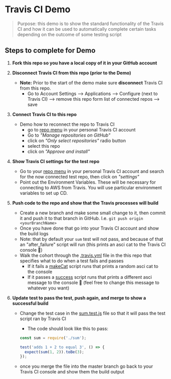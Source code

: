 # Travis CI Demo
> Purpose: this demo is to show the standard functionality of the Travis CI and how it can be used to automatically complete certain tasks depending on the outcome of some testing script
## Steps to complete for Demo
1. __Fork this repo so you have a local copy of it in your GitHub account__

1. __Disconnect Travis CI from this repo (prior to the Demo)__
    - __Note:__ Prior to the start of the demo make sure __disconnect__ Travis CI from this repo.
      - Go to Account Settings --> Applications --> Configure (next to Travis CI) --> remove this repo form list of connected repos --> save

1. __Connect Travis CI to this repo__
    - Demo how to reconnect the repo to Travis CI
      - go to [repo menu](https://www.travis-ci.com/account/repositories) in your personal Travis CI account
      - Go to _"Manage repositories on GitHub"_
      - click on _"Only select repositories"_ radio button
      - select this repo
      - click on _"Approve and install"_

1. __Show Travis CI settings for the test repo__
    - Go to your [repo menu](https://www.travis-ci.com/account/repositories) in your personal Travis CI account and search for the now connected test repo, then click on _"settings"_
    - Point out the Environment Variables.  These will be necessary for connecting to AWS from Travis. You will use particular environment variables to set up CD.

1. __Push code to the repo and show that the Travis processes will build__
    - Create a new branch and make some small change to it, then commit it and push it to that branch in GitHub. I.e. `git push origin <yourBranchName>`
    - Once you have done that go into your Travis CI account and show the build logs
    - Note: that by default your `sum` test will not pass, and because of that an "after_failure" script will run (this prints an asci cat to the Travis CI console 🥴)
    - Walk the cohort through the [.travis.yml](./.travis.yml) file in the this repo that specifies what to do when a test fails and passes
      - If it fails a [makeCat](./cat.js) script runs that prints a random asci cat to the console
      - If it passes a [success](./success.js) script runs that prints a different asci message to the console 🙂 (feel free to change this message to whatever you want)

1. __Update test to pass the test, push again, and merge to show a successful build__
    - Change the test case in the [sum.test.js](./sum.test.js) file so that it will pass the test script ran by Travis CI
      - The code should look like this to pass:
      
      ```js
      const sum = require('./sum');

      test('adds 1 + 2 to equal 3', () => {
        expect(sum(1, 2)).toBe(3);
      });
      ```
    - once you merge the file into the master branch go back to your Travis CI console and show them the build output

